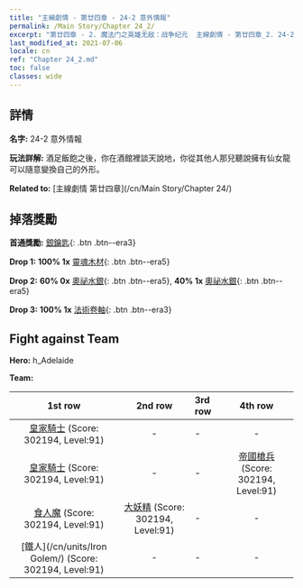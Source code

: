 ```yaml
---
title: "主線劇情 - 第廿四章 - 24-2 意外情報"
permalink: /Main Story/Chapter 24_2/
excerpt: "第廿四章 - 2. 魔法门之英雄无敌：战争纪元  主線劇情 - 第廿四章_2. 24-2 意外情報"
last_modified_at: 2021-07-06
locale: cn
ref: "Chapter 24_2.md"
toc: false
classes: wide
---
```


## 詳情

 **名字:** 24-2 意外情報

 **玩法詳解:** 酒足飯飽之後，你在酒館裡談天說地，你從其他人那兒聽說擁有仙女龍可以隨意變換自己的外形。

 **Related to:** [主線劇情 第廿四章](/cn/Main Story/Chapter 24/)

## 掉落獎勵

 **首通獎勵:** [銀鑰匙](/cn/Items/con_693/){: .btn .btn--era3}

 **Drop 1:** **100% 1x** [靈魂木材](/cn/Items/mat_83/){: .btn .btn--era5}

 **Drop 2:** **60% 0x** [奧祕水銀](/cn/Items/mat_77/){: .btn .btn--era5}, **40% 1x** [奧祕水銀](/cn/Items/mat_77/){: .btn .btn--era5}

 **Drop 3:** **100% 1x** [法術卷軸](/cn/Items/con_694/){: .btn .btn--era3}


## Fight against Team
 **Hero:** h_Adelaide

 **Team:**


  | 1st row | 2nd row | 3rd row | 4th row |
  |:----:|:----:|:----|:----:|
  | [皇家騎士](/cn/units/Cavalier/) (Score: 302194, Level:91)  | - | - | - |
  | [皇家騎士](/cn/units/Cavalier/) (Score: 302194, Level:91)  | - | - | [帝國槍兵](/cn/units/Pikeman/) (Score: 302194, Level:91)  |
  | [食人魔](/cn/units/Ogre/) (Score: 302194, Level:91)  | [大妖精](/cn/units/Gremlin/) (Score: 302194, Level:91)  | - | - |
  | [鐵人](/cn/units/Iron Golem/) (Score: 302194, Level:91)  | - | - | - |



